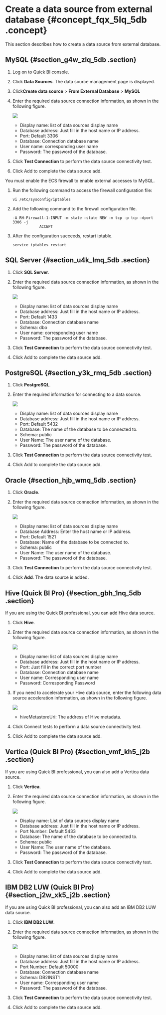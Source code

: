 # Create a data source from external database {#concept_fqx_5lq_5db .concept}

This section describes how to create a data source from external database.

## MySQL {#section_g4w_zlq_5db .section}

1.  Log on to Quick BI console.
2.  Click **Data Sources**. The data source management page is displayed.
3.  Click**Create data source** \> **From External Database** \> **MySQL**
4.  Enter the required data source connection information, as shown in the following figure.

    ![](http://static-aliyun-doc.oss-cn-hangzhou.aliyuncs.com/assets/img/9085/15468342851304_en-US.png)

    -   Display name: list of data sources display name
    -   Database address: Just fill in the host name or IP address.
    -   Port: Default 3306
    -   Database: Connection database name
    -   User name: corresponding user name
    -   Password: The password of the database.
5.  Click **Test Connection** to perform the data source connectivity test.
6.  Click Add to complete the data source add.

You must enable the ECS firewall to enable external accesses to MySQL.

1.  Run the following command to access the firewall configuration file:

    `vi /etc/sysconfig/iptables`

2.  Add the following command to the firewall configuration file.

    ```
    -A RH-Firewall-1-INPUT -m state –state NEW -m tcp -p tcp –dport 3306 -j
                ACCEPT
    ```

3.  After the configuration succeeds, restart iptable.

    `service iptables restart`


## SQL Server {#section_u4k_lmq_5db .section}

1.  Click **SQL Server**.
2.  Enter the required data source connection information, as shown in the following figure.

    ![](http://static-aliyun-doc.oss-cn-hangzhou.aliyuncs.com/assets/img/9085/15468342856169_en-US.png)

    -   Display name: list of data sources display name
    -   Database address: Just fill in the host name or IP address.
    -   Port: Default 1433
    -   Database: Connection database name
    -   Schema: dbo
    -   User name: corresponding user name
    -   Password: The password of the database.
3.  Click **Test Connection** to perform the data source connectivity test.
4.  Click Add to complete the data source add.

## PostgreSQL {#section_y3k_rmq_5db .section}

1.  Click **PostgreSQL**.
2.  Enter the required information for connecting to a data source.

    ![](http://static-aliyun-doc.oss-cn-hangzhou.aliyuncs.com/assets/img/9085/15468342856170_en-US.png)

    -   Display name: list of data sources display name
    -   Database address: Just fill in the host name or IP address.
    -   Port: Default 5432
    -   Database: The name of the database to be connected to.
    -   Schema: public
    -   User Name: The user name of the database.
    -   Password: The password of the database.
3.  Click **Test Connection** to perform the data source connectivity test.
4.  Click Add to complete the data source add.

## Oracle {#section_hjb_wmq_5db .section}

1.  Click **Oracle**.
2.  Enter the required data source connection information, as shown in the following figure.

    ![](http://static-aliyun-doc.oss-cn-hangzhou.aliyuncs.com/assets/img/9085/15468342851307_en-US.png)

    -   Display name: list of data sources display name
    -   Database Address: Enter the host name or IP address.
    -   Port: Default 1521
    -   Database: Name of the database to be connected to.
    -   Schema: public
    -   User Name: The user name of the database.
    -   Password: The password of the database.
3.  Click **Test Connection** to perform the data source connectivity test.
4.  Click **Add**. The data source is added.

## Hive \(Quick BI Pro\) {#section_gbh_1nq_5db .section}

If you are using the Quick BI professional, you can add Hive data source.

1.  Click **Hive**.
2.  Enter the required data source connection information, as shown in the following figure.

    ![](http://static-aliyun-doc.oss-cn-hangzhou.aliyuncs.com/assets/img/9085/15468342851308_en-US.png)

    -   Display name: list of data sources display name
    -   Database address: Just fill in the host name or IP address.
    -   Port: Just fill in the correct port number
    -   Database: Connection database name
    -   User name: Corresponding user name
    -   Password: Corresponding Password
3.  If you need to accelerate your Hive data source, enter the following data source acceleration information, as shown in the following figure.

    ![](http://static-aliyun-doc.oss-cn-hangzhou.aliyuncs.com/assets/img/9085/15468342851309_en-US.png)

    -   hiveMetastoreUri: The address of Hive metadata.
4.  Click Connect tests to perform a data source connectivity test.
5.  Click Add to complete the data source add.

## Vertica \(Quick BI Pro\) {#section_vmf_kh5_j2b .section}

If you are using Quick BI professional, you can also add a Vertica data source.

1.  Click **Vertica**.
2.  Enter the required data source connection information, as shown in the following figure.

    ![](http://static-aliyun-doc.oss-cn-hangzhou.aliyuncs.com/assets/img/9085/15468342856839_en-US.png)

    -   Display name: List of data sources display name
    -   Database address: Just fill in the host name or IP address.
    -   Port Number: Default 5433
    -   Database: The name of the database to be connected to.
    -   Schema: public
    -   User Name: The user name of the database.
    -   Password: The password of the database.
3.  Click **Test Connection** to perform the data source connectivity test.
4.  Click Add to complete the data source add.

## IBM DB2 LUW \(Quick BI Pro\) {#section_j2w_xk5_j2b .section}

If you are using Quick BI professional, you can also add an IBM DB2 LUW data source.

1.  Click **IBM DB2 LUW**.
2.  Enter the required data source connection information, as shown in the following figure.

    ![](http://static-aliyun-doc.oss-cn-hangzhou.aliyuncs.com/assets/img/9085/15468342856841_en-US.png)

    -   Display name: list of data sources display name
    -   Database address: Just fill in the host name or IP address.
    -   Port Number: Default 50000
    -   Database: Connection database name
    -   Schema: DB2INST1
    -   User name: Corresponding user name
    -   Password: The password of the database.
3.  Click **Test Connection** to perform the data source connectivity test.
4.  Click Add to complete the data source add.

